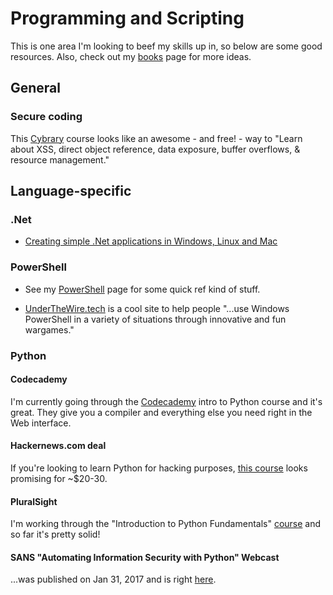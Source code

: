 # Programming and Scripting
This is one area I'm looking to beef my skills up in, so below are some good resources.  Also, check out my [books](../books.md) page for more ideas.

## General

### Secure coding
This [Cybrary](https://www.cybrary.it/course/secure-coding/#) course looks like an awesome - and free! - way to "Learn about XSS, direct object reference, data exposure, buffer overflows, & resource management."

## Language-specific
### .Net
* [Creating simple .Net applications in Windows, Linux and Mac](https://channel9.msdn.com/Niners/briacht)


### PowerShell
* See my [PowerShell](../../scripts/windows/powershell.md) page for some quick ref kind of stuff.

* [UnderTheWire.tech](http://www.underthewire.tech/) is a cool site to help people "...use Windows PowerShell in a variety of situations through innovative and fun wargames."

### Python

#### Codecademy
I'm currently going through the [Codecademy](https://www.codecademy.com/courses/introduction-to-python-6WeG3/0/2?curriculum_id=4f89dab3d788890003000096) intro to Python course and it's great.  They give you a compiler and everything else you need right in the Web interface.


#### Hackernews.com deal
If you're looking to learn Python for hacking purposes, [this course](http://thehackernews.com/2016/11/learn-python-hacking.html?m=1) looks promising for ~$20-30.

#### PluralSight
I'm working through the "Introduction to Python Fundamentals" [course](https://app.pluralsight.com/courses/python-fundamentals) and so far it's pretty solid!  

#### SANS "Automating Information Security with Python" Webcast
...was published on Jan 31, 2017 and is right [here](https://www.youtube.com/watch?v=MaeL50iO26s&feature=youtu.be).